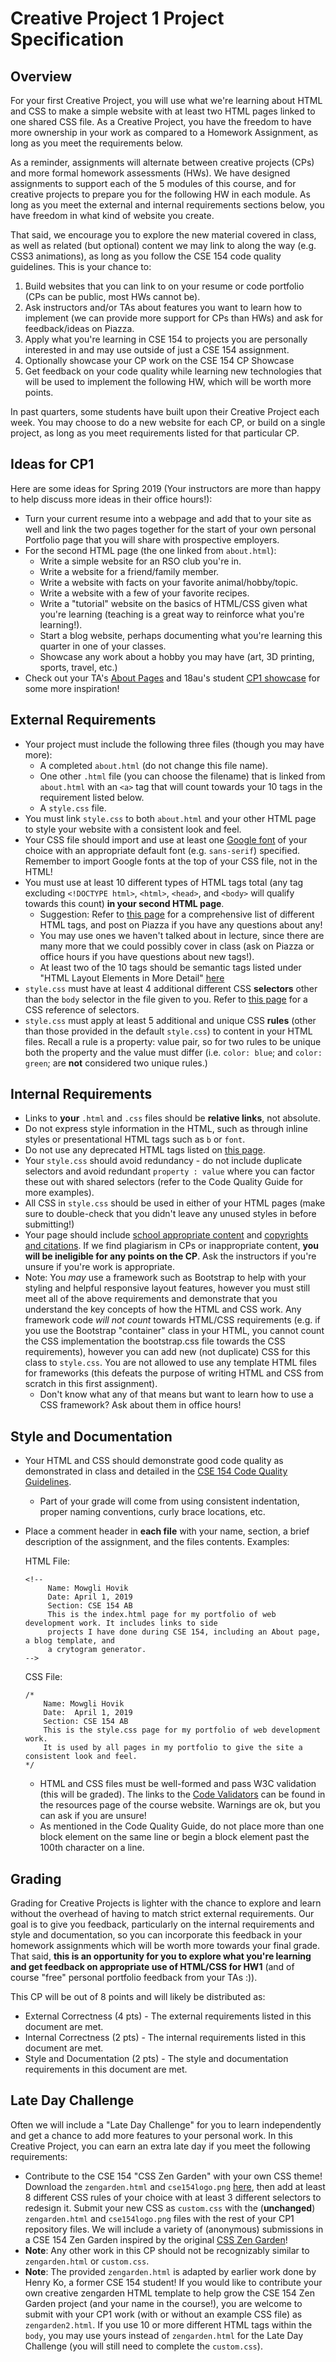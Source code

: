# Creative Project 1 Project Specification
## Overview
For your first Creative Project, you will use what we're learning about HTML and CSS to
make a simple website with at least two HTML pages linked to one shared CSS file.
As a Creative Project, you have the freedom to have more ownership in your work as compared to a
Homework Assignment, as long as you meet the requirements below.

As a reminder, assignments will alternate between creative projects (CPs) and more formal homework
assessments (HWs). We have designed assignments to support each of the 5 modules of this
course, and for creative projects to prepare you for the following HW in each module. As long as you
meet the external and internal requirements sections below, you have freedom in what kind of
website you create.

That said, we encourage you to explore the new material covered in class, as well as
related (but optional) content we may link to along the way (e.g. CSS3 animations), as
long as you follow the CSE 154 code quality guidelines. This is your chance to:

1. Build websites that you can link to on your resume or code portfolio (CPs can be
   public, most HWs cannot be).
2. Ask instructors and/or TAs about features you want to learn how to implement (we can
   provide more support for CPs than HWs) and ask for feedback/ideas on Piazza.
3. Apply what you're learning in CSE 154 to projects you are personally interested in and
   may use outside of just a CSE 154 assignment.
4. Optionally showcase your CP work on the CSE 154 CP Showcase
5. Get feedback on your code quality while learning new technologies that will be used to implement
   the following HW, which will be worth more points.

In past quarters, some students have built upon their Creative Project each week. You may
choose to do a new website for each CP, or build on a single project, as long as you meet
requirements listed for that particular CP.

## Ideas for CP1
Here are some ideas for Spring 2019 (Your instructors are more than happy to help discuss more
ideas in their office hours!):

* Turn your current resume into a webpage and add that to your site as well and link the two pages together for the start of your own personal Portfolio page that you will share with prospective employers.
* For the second HTML page (the one linked from `about.html`):
  * Write a simple website for an RSO club you're in.
  * Write a website for a friend/family member.
  * Write a website with facts on your favorite animal/hobby/topic.
  * Write a website with a few of your favorite recipes.
  * Write a "tutorial" website on the basics of HTML/CSS given what you're learning
    (teaching is a great way to reinforce what you're learning!).
  * Start a blog website, perhaps documenting what you're learning this quarter in one of
  your classes.
  * Showcase any work about a hobby you may have (art, 3D printing, sports, travel, etc.)
* Check out your TA's [About Pages](https://courses.cs.washington.edu/courses/cse154/19sp/) and 18au's student [CP1
  showcase](https://courses.cs.washington.edu/courses/cse154/18au/creative/showcase.html) for some more inspiration!

## External Requirements
* Your project must include the following three files (though you may have more):
  * A completed `about.html` (do not change this file name).
  * One other `.html` file (you can choose the filename) that is linked from `about.html` with an `<a>` tag that will count towards your 10 tags in
    the requirement listed below.
  * A `style.css` file.
* You must link `style.css` to both `about.html` and your other HTML page to style your website
with a consistent look and feel.
* Your CSS file should import and use at least one [Google font](https://fonts.google.com/) of your choice with an appropriate default font (e.g. `sans-serif`) specified. Remember to import Google fonts at the top of your CSS file, not in the HTML!
* You must use at least 10 different types of HTML tags total (any tag excluding
  `<!DOCTYPE html>`, `<html>`, `<head>`, and `<body>` will qualify towards this count) **in
  your second HTML page**.
  * Suggestion: Refer to [this page](https://developer.mozilla.org/en-US/docs/Web/HTML/Element) for a comprehensive list of different HTML tags, and post on Piazza if you have any questions about any!
  * You may use ones we haven't talked about in lecture, since there are many more that we could possibly cover in class (ask on Piazza or office hours if you have questions about new tags!).
  * At least two of the 10 tags should be semantic tags listed under "HTML Layout Elements in More Detail" [here](https://developer.mozilla.org/en-US/docs/Learn/HTML/Introduction_to_HTML/Document_and_website_structure#HTML_layout_elements_in_more_detail)
* `style.css` must have at least 4 additional different CSS **selectors** other than the `body` selector in the file given to you. Refer to [this page](https://developer.mozilla.org/en-US/docs/Web/CSS/Reference#Selectors) for a CSS reference of selectors.
* `style.css` must apply at least 5 additional and unique CSS **rules** (other than those provided in the default `style.css`) to content in your HTML files. Recall a rule is a property: value pair, so for two rules to be unique both the property and the value must differ (i.e. `color: blue`; and `color: green`; are **not** considered two unique rules.)

## Internal Requirements
* Links to **your** `.html` and `.css` files should be **relative links**, not absolute.
* Do not express style information in the HTML, such as through inline styles or presentational HTML
tags such as `b` or `font`.
* Do not use any deprecated HTML tags listed on [this page](http://www.tutorialspoint.com/html5/html5_deprecated_tags.htm).
* Your `style.css` should avoid redundancy - do not include duplicate selectors and avoid redundant
  `property : value` where you can factor these out with shared selectors (refer to the Code Quality
  Guide for more examples). 
* All CSS in `style.css` should be used in either of your HTML pages (make sure to double-check that
  you didn't leave any unused styles in before submitting!)
* Your page should include
[school appropriate content](https://courses.cs.washington.edu/courses/cse154/19sp/syllabus/syllabus.html#academic-conduct)
and [copyrights and citations](https://courses.cs.washington.edu/courses/cse154/19sp/syllabus/syllabus.html#copyright). If we find plagiarism in CPs or inappropriate content, **you will be ineligible for any points on the CP**. Ask the instructors if you're unsure if you're work is appropriate.
* Note: You _may_ use a framework such as Bootstrap to help with your styling and helpful responsive layout features, however you must still meet all of the above requirements and demonstrate that you understand the key concepts of how the HTML and CSS work. Any framework code _will not count_ towards HTML/CSS requirements (e.g. if you use the Bootstrap "container" class in your HTML, you cannot count the CSS implementation the bootstrap.css file towards the CSS requirements), however you can add new (not duplicate) CSS for this class to `style.css`. You are not allowed to use any template HTML files for frameworks (this defeats the purpose of writing HTML and CSS from scratch in this first assignment).
  * Don't know what any of that means but want to learn how to use a CSS framework? Ask about them in office hours!

## Style and Documentation
* Your HTML and CSS should demonstrate good code quality as demonstrated in class and detailed in the [CSE 154 Code Quality Guidelines](https://courses.cs.washington.edu/courses/cse154/codequalityguide/_site/).
  * Part of your grade will come from using consistent indentation, proper naming conventions, curly brace locations, etc.
* Place a comment header in **each file** with your name, section, a brief description of the assignment, and the files contents. Examples:

    HTML File:

    ```
    <!--
         Name: Mowgli Hovik
         Date: April 1, 2019
         Section: CSE 154 AB
         This is the index.html page for my portfolio of web development work. It includes links to side
         projects I have done during CSE 154, including an About page, a blog template, and
         a crytogram generator.
    -->
    ```

    CSS File:

    ```
    /*
        Name: Mowgli Hovik
        Date:  April 1, 2019
        Section: CSE 154 AB
        This is the style.css page for my portfolio of web development work.
        It is used by all pages in my portfolio to give the site a consistent look and feel.
    */
    ```

  * HTML and CSS files must be well-formed and pass W3C validation (this will be graded). The links to the [Code Validators](https://courses.cs.washington.edu/courses/cse154/19sp/resources/resources.html#validators) can be found in the resources page of the course website. Warnings are ok, but you can ask if you are unsure!
  * As mentioned in the Code Quality Guide, do not place more than one block element on the same line or begin a block element past the 100th character on a line.

## Grading
Grading for Creative Projects is lighter with the chance to explore and learn without the overhead of
having to match strict external requirements. Our goal is to give you feedback, particularly on the internal
requirements and style and documentation, so you can incorporate this feedback in your homework assignments which
will be worth more towards your final grade. That said, **this is an opportunity for you to explore
what you're learning and get feedback on appropriate use of HTML/CSS for HW1** (and of course "free"
personal portfolio feedback from your TAs :)).

This CP will be out of 8 points and will likely be distributed as:
* External Correctness (4 pts) - The external requirements listed in this document are met.
* Internal Correctness (2 pts) - The internal requirements listed in this document are met.
* Style and Documentation (2 pts) - The style and documentation requirements in this document are met.  

## Late Day Challenge
Often we will include a "Late Day Challenge" for you to learn independently and get a chance to add more features to your personal work. In this Creative Project, you can earn an extra late day if you meet the following requirements:
* Contribute to the CSE 154 "CSS Zen Garden" with your own CSS theme! Download the `zengarden.html` and `cse154logo.png` [here](https://courses.cs.washington.edu/courses/cse154/19sp/code-examples/zengarden/zengarden1.zip), then add at least 8 different CSS rules of your choice with at least 3 different selectors to redesign it. Submit your new CSS as `custom.css` with the (**unchanged**) `zengarden.html` and `cse154logo.png` files with the rest of your CP1 repository files. We will include a variety of (anonymous) submissions in a CSE 154 Zen Garden inspired by the original [CSS Zen Garden](http://www.csszengarden.com)! 
* **Note**: Any other work in this CP should not be recognizably similar to `zengarden.html` or `custom.css`.
* **Note**: The provided `zengarden.html` is adapted by earlier work done by Henry Ko, a former CSE 154 
  student! If you would like to contribute your own creative zengarden HTML template to help grow the CSE 154 Zen Garden
  project (and your name in the course!), you are welcome to submit with your CP1 work (with or without an example 
  CSS file) as `zengarden2.html`. If you use 10 or more different HTML tags within the `body`, you may use yours instead of
  `zengarden.html` for the Late Day Challenge (you will still need to complete the `custom.css`).
